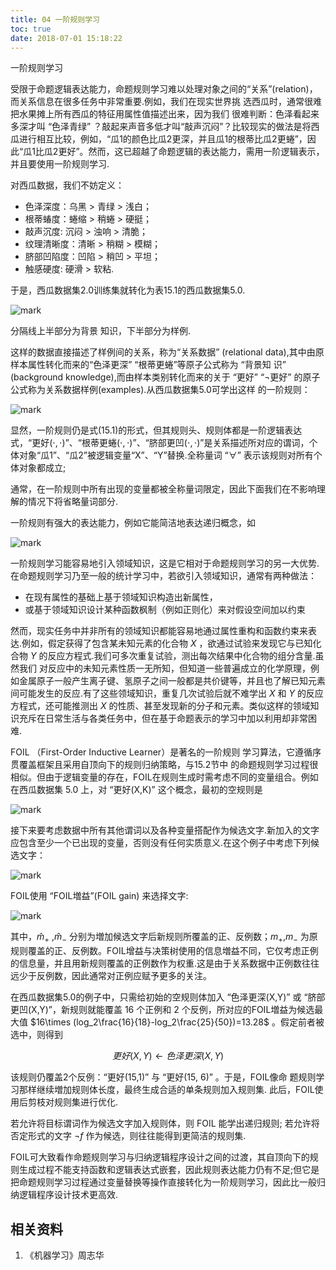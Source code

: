 ```yaml
---
title: 04 一阶规则学习
toc: true
date: 2018-07-01 15:18:22
---
```




一阶规则学习


受限于命题逻辑表达能力，命题规则学习难以处理对象之间的“关系”(relation)，而关系信息在很多任务中非常重要.例如，我们在现实世界挑 选西瓜时，通常很难把水果摊上所有西瓜的特征用属性值描述出来，因为我们 很难判断：色泽看起来多深才叫 “色泽青绿” ？敲起来声音多低才叫“敲声沉闷”？比较现实的做法是将西瓜进行相互比较，例如，“瓜1的颜色比瓜2更深，并且瓜1的根蒂比瓜2更蜷”，因此“瓜1比瓜2更好”。然而，这已超越了命题逻辑的表达能力，需用一阶逻辑表示，并且要使用一阶规则学习.

对西瓜数据，我们不妨定义：

- 色泽深度：乌黑 > 青绿 > 浅白；
- 根蒂蝽度：蜷缩 > 稍蜷 > 硬挺；
- 敲声沉度: 沉闷 > 浊响 > 清脆；
- 纹理清晰度：清晰 > 稍糊 > 模糊；
- 脐部凹陷度：凹陷 > 稍凹 > 平坦；
- 触感硬度: 硬滑 > 软粘.


于是，西瓜数据集2.0训练集就转化为表15.1的西瓜数据集5.0.

![mark](http://images.iterate.site/blog/image/180701/Cc5aiE4fh1.png?imageslim)


分隔线上半部分为背景 知识，下半部分为样例.


这样的数据直接描述了样例间的关系，称为“关系数据” (relational data),其中由原样本属性转化而来的“色泽更深” “根蒂更蜷”等原子公式称为 “背景知 识” (background knowledge),而由样本类别转化而来的关于 “更好” “$\neg$更好” 的原子公式称为关系数据样例(examples).从西瓜数据集5.0可学出这样 的一阶规则：

![mark](http://images.iterate.site/blog/image/180701/K0cb0h7CFm.png?imageslim)

显然，一阶规则仍是式(15.1)的形式，但其规则头、规则体都是一阶逻辑表达式，“更好$(\cdot,\cdot)$”、“根蒂更蜷$(\cdot,\cdot)$”、“脐部更凹$(\cdot,\cdot)$”是关系描述所对应的谓词，个体对象“瓜1”、“瓜2”被逻辑变量“X”、“Y”替换.全称量词 “$\forall$” 表示该规则对所有个体对象都成立;

通常，在一阶规则中所有出现的变量都被全称量词限定，因此下面我们在不影响理解的情况下将省略量词部分.

一阶规则有强大的表达能力，例如它能简洁地表达递归概念，如

![mark](http://images.iterate.site/blog/image/180701/Lh2Bgf46KF.png?imageslim)


一阶规则学习能容易地引入领域知识，这是它相对于命题规则学习的另一大优势.在命题规则学习乃至一般的统计学习中，若欲引入领域知识，通常有两种做法：

- 在现有属性的基础上基于领域知识构造出新属性，
- 或基于领域知识设计某种函数枫制（例如正则化）来对假设空间加以约束

然而，现实任务中并非所有的领域知识都能容易地通过属性重构和函数约束来表达.例如，假定获得了包含某未知元素的化合物 $X$ ，欲通过试验来发现它与已知化合物 $Y$ 的反应方程式.我们可多次重复试验，测出每次结果中化合物的组分含量.虽然我们 对反应中的未知元素性质一无所知，但知道一些普遍成立的化学原理，例如金属原子一般产生离子键、氢原子之间一般都是共价键等，并且也了解已知元素间可能发生的反应.有了这些领域知识，重复几次试验后就不难学出 $X$ 和 $Y$ 的反应方程式，还可能推测出 $X$ 的性质、甚至发现新的分子和元素。类似这样的领域知识充斥在日常生活与各类任务中，但在基于命题表示的学习中加以利用却非常困难.

FOIL （First-Order Inductive Learner）是著名的一阶规则 学习算法，它遵循序贯覆盖框架且采用自顶向下的规则归纳策略，与15.2节中 的命题规则学习过程很相似。但由于逻辑变量的存在，FOIL在规则生成时需考虑不同的变量组合。例如在西瓜数据集 5.0 上，对 “更好(X,K)” 这个概念，最初的空规则是

![mark](http://images.iterate.site/blog/image/180701/dmLJK7lFaK.png?imageslim)

接下来要考虑数据中所有其他谓词以及各种变量搭配作为候选文字.新加入的文字应包含至少一个已出现的变量，否则没有任何实质意义.在这个例子中考虑下列候选文字：

![mark](http://images.iterate.site/blog/image/180701/2f1LDCBgDL.png?imageslim)

FOIL使用 “FOIL増益”(FOIL gain) 来选择文字:

![mark](http://images.iterate.site/blog/image/180701/hf4jDGllG1.png?imageslim)


其中，$\hat{m}_+$ ,$\hat{m}_-$ 分别为増加候选文字后新规则所覆盖的正、反例数；$m_+$,$m_-$ 为原规则覆盖的正、反例数。FOIL增益与决策树使用的信息増益不同，它仅考虑正例的信息量，并且用新规则覆盖的正例数作为权重.这是由于关系数据中正例数往往远少于反例数，因此通常对正例应赋予更多的关注。

在西瓜数据集5.0的例子中，只需给初始的空规则体加入 “色泽更深(X,Y)” 或 “脐部更凹(X,Y)”，新规则就能覆盖 16 个正例和 2 个反例，所对应的FOIL増益为候选最大值 $16\times (log_2\frac{16}{18}-log_2\frac{25}{50})=13.28$ 。假定前者被选中，则得到

$$ 更好(X,Y)\leftarrow 色泽更深(X,Y)$$


该规则仍覆盖2个反例：“更好(15,1)” 与 “更好(15, 6)” 。于是，FOIL像命 题规则学习那样继续増加规则体长度，最终生成合适的单条规则加入规则集. 此后，FOIL使用后剪枝对规则集进行优化.

若允许将目标谓词作为候选文字加入规则体，则 FOIL 能学出递归规则; 若允许将否定形式的文字 $\neg f$ 作为候选，则往往能得到更简洁的规则集.

FOIL可大致看作命题规则学习与归纳逻辑程序设计之间的过渡，其自顶向下的规则生成过程不能支持函数和逻辑表达式嵌套，因此规则表达能力仍有不足;但它是把命题规则学习过程通过变量替换等操作直接转化为一阶规则学习，因此比一般归纳逻辑程序设计技术更高效.





## 相关资料
1. 《机器学习》周志华
